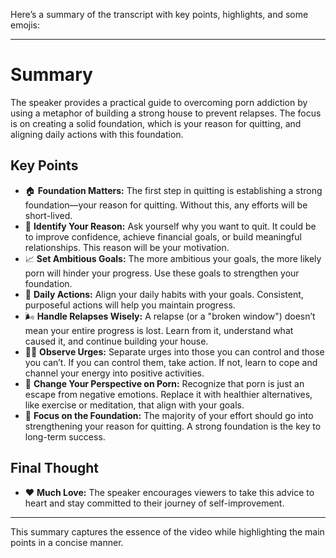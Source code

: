 Here’s a summary of the transcript with key points, highlights, and some emojis:

---

# Summary

The speaker provides a practical guide to overcoming porn addiction by using a metaphor of building a strong house to prevent relapses. The focus is on creating a solid foundation, which is your reason for quitting, and aligning daily actions with this foundation.

## Key Points
- 🏠 **Foundation Matters:** The first step in quitting is establishing a strong foundation—your reason for quitting. Without this, any efforts will be short-lived.
- 🎯 **Identify Your Reason:** Ask yourself why you want to quit. It could be to improve confidence, achieve financial goals, or build meaningful relationships. This reason will be your motivation.
- 📈 **Set Ambitious Goals:** The more ambitious your goals, the more likely porn will hinder your progress. Use these goals to strengthen your foundation.
- 💪 **Daily Actions:** Align your daily habits with your goals. Consistent, purposeful actions will help you maintain progress.
- 🌬️ **Handle Relapses Wisely:** A relapse (or a "broken window") doesn’t mean your entire progress is lost. Learn from it, understand what caused it, and continue building your house.
- 🧘‍♂️ **Observe Urges:** Separate urges into those you can control and those you can’t. If you can control them, take action. If not, learn to cope and channel your energy into positive activities.
- 🚫 **Change Your Perspective on Porn:** Recognize that porn is just an escape from negative emotions. Replace it with healthier alternatives, like exercise or meditation, that align with your goals.
- 🌟 **Focus on the Foundation:** The majority of your effort should go into strengthening your reason for quitting. A strong foundation is the key to long-term success.

## Final Thought
- ❤️ **Much Love:** The speaker encourages viewers to take this advice to heart and stay committed to their journey of self-improvement.

---

This summary captures the essence of the video while highlighting the main points in a concise manner.